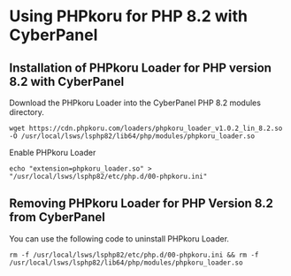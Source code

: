 # Using PHPkoru for PHP 8.2 with CyberPanel

## Installation of PHPkoru Loader for PHP version 8.2 with CyberPanel

Download the PHPkoru Loader into the CyberPanel PHP 8.2 modules directory.
```shell
wget https://cdn.phpkoru.com/loaders/phpkoru_loader_v1.0.2_lin_8.2.so -O /usr/local/lsws/lsphp82/lib64/php/modules/phpkoru_loader.so
```

Enable PHPkoru Loader
```shell
echo "extension=phpkoru_loader.so" > "/usr/local/lsws/lsphp82/etc/php.d/00-phpkoru.ini"
```

## Removing PHPkoru Loader for PHP Version 8.2 from CyberPanel

You can use the following code to uninstall PHPkoru Loader.
```shell
rm -f /usr/local/lsws/lsphp82/etc/php.d/00-phpkoru.ini && rm -f /usr/local/lsws/lsphp82/lib64/php/modules/phpkoru_loader.so
```